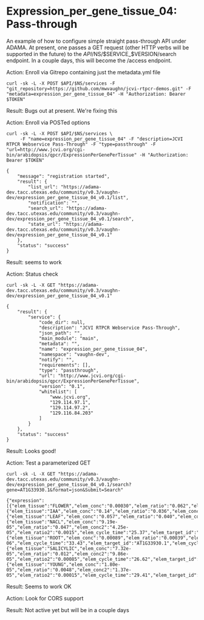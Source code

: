 Expression_per_gene_tissue_04: Pass-through
===========================================

An example of how to configure simple straight pass-through API under ADAMA. At present, one passes a GET request (other HTTP verbs will be supported in the future) to the $API/$NS/$SERVICE_$VERSION/search endpoint. In a couple days, this will become the /access endpoint.

Action: Enroll via Gitrepo containing just the metadata.yml file
```
curl -sk -L -X POST $API/$NS/services -F "git_repository=https://github.com/mwvaughn/jcvi-rtpcr-demos.git" -F "metadata=expression_per_gene_tissue_04" -H "Authorization: Bearer $TOKEN"
```
Result: Bugs out at present. We're fixing this

Action: Enroll via POSTed options
```
curl -sk -L -X POST $API/$NS/services \
     -F "name=expression_per_gene_tissue_04" -F "description=JCVI RTPCR Webservice Pass-Through" -F "type=passthrough" -F "url=http://www.jcvi.org/cgi-bin/arabidopsis/qpcr/ExpressionPerGenePerTissue" -H "Authorization: Bearer $TOKEN"

{
    "message": "registration started", 
    "result": {
        "list_url": "https://adama-dev.tacc.utexas.edu/community/v0.3/vaughn-dev/expression_per_gene_tissue_04_v0.1/list", 
        "notification": "", 
        "search_url": "https://adama-dev.tacc.utexas.edu/community/v0.3/vaughn-dev/expression_per_gene_tissue_04_v0.1/search", 
        "state_url": "https://adama-dev.tacc.utexas.edu/community/v0.3/vaughn-dev/expression_per_gene_tissue_04_v0.1"
    }, 
    "status": "success"
}
```
Result: seems to work

Action: Status check
```
curl -sk -L -X GET "https://adama-dev.tacc.utexas.edu/community/v0.3/vaughn-dev/expression_per_gene_tissue_04_v0.1"

{
    "result": {
        "service": {
            "code_dir": null, 
            "description": "JCVI RTPCR Webservice Pass-Through", 
            "json_path": "", 
            "main_module": "main", 
            "metadata": "", 
            "name": "expression_per_gene_tissue_04", 
            "namespace": "vaughn-dev", 
            "notify": "", 
            "requirements": [], 
            "type": "passthrough", 
            "url": "http://www.jcvi.org/cgi-bin/arabidopsis/qpcr/ExpressionPerGenePerTissue", 
            "version": "0.1", 
            "whitelist": [
                "www.jcvi.org", 
                "129.114.97.1", 
                "129.114.97.2", 
                "129.116.84.203"
            ]
        }
    }, 
    "status": "success"
}
```
Result: Looks good!

Action: Test a parameterized GET
```
curl -sk -L -X GET "https://adama-dev.tacc.utexas.edu/community/v0.3/vaughn-dev/expression_per_gene_tissue_04_v0.1/search?gene=AT1G33930.1&format=json&Submit=Search"

{"expression":[{"elem_tissue":"FLOWER","elem_conc":"0.00030","elem_ratio":"0.062","elem_conc2":"0.00017","elem_ratio2":"0.0021","elem_cycle_time":"25.82","elem_target_id":"AT1G33930.1","elem_cycle_time2":"0.081"},{"elem_tissue":"IAA","elem_conc":"0.14","elem_ratio":"0.036","elem_conc2":"0.092","elem_ratio2":"0.0012","elem_cycle_time":"25.35","elem_target_id":"AT1G33930.1","elem_cycle_time2":"0.34"},{"elem_tissue":"LEAF","elem_conc":"0.057","elem_ratio":"0.040","elem_conc2":"0.035","elem_ratio2":"0.0015","elem_cycle_time":"26.81","elem_target_id":"AT1G33930.1","elem_cycle_time2":"0.44"},{"elem_tissue":"NACL","elem_conc":"9.19e-05","elem_ratio":"0.047","elem_conc2":"4.25e-05","elem_ratio2":"0.0015","elem_cycle_time":"25.37","elem_target_id":"AT1G33930.1","elem_cycle_time2":"0.63"},{"elem_tissue":"ROOT","elem_conc":"0.00089","elem_ratio":"0.00039","elem_conc2":"0.00031","elem_ratio2":"6.29e-06","elem_cycle_time":"33.43","elem_target_id":"AT1G33930.1","elem_cycle_time2":"0.59"},{"elem_tissue":"SALICYLIC","elem_conc":"7.32e-05","elem_ratio":"0.012","elem_conc2":"9.86e-05","elem_ratio2":"0.00085","elem_cycle_time":"26.62","elem_target_id":"AT1G33930.1","elem_cycle_time2":"1.23"},{"elem_tissue":"YOUNG","elem_conc":"1.80e-05","elem_ratio":"0.0048","elem_conc2":"1.37e-05","elem_ratio2":"0.00015","elem_cycle_time":"29.41","elem_target_id":"AT1G33930.1","elem_cycle_time2":"0.33"}]}
```
Result: Seems to work OK

Action: Look for CORS support

Result: Not active yet but will be in a couple days

